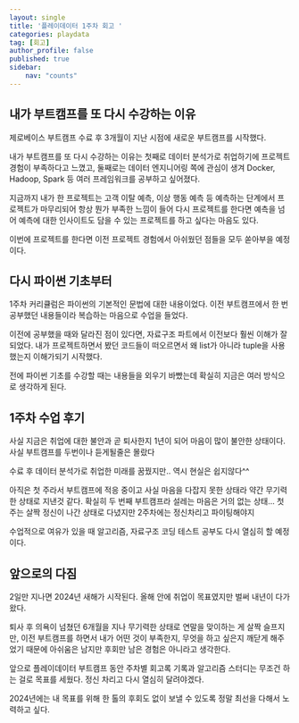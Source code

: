 ```yaml
---
layout: single
title: '플레이데이터 1주차 회고 '
categories: playdata
tag: [회고]
author_profile: false
published: true
sidebar:
    nav: "counts"
---
```



## 내가 부트캠프를 또 다시 수강하는 이유

제로베이스 부트캠프 수료 후 3개월이 지난 시점에 새로운 부트캠프를 시작했다.

내가 부트캠프를 또 다시 수강하는 이유는 첫째로 데이터 분석가로 취업하기에 프로젝트 경험이 부족하다고 느꼈고, 둘째로는 데이터 엔지니어링 쪽에 관심이 생겨 Docker, Hadoop, Spark 등 여러 프레임워크를 공부하고 싶어졌다.

지금까지 내가 한 프로젝트는 고객 이탈 예측, 이상 행동 예측 등 예측하는 단계에서 프로젝트가 마무리되어 항상 뭔가 부족한 느낌이 들어 다시 프로젝트를 한다면 예측을 넘어 예측에 대한 인사이트도 담을 수 있는 프로젝트를 하고 싶다는 마음도 있다.

이번에 프로젝트를 한다면 이전 프로젝트 경험에서 아쉬웠던 점들을 모두 쏟아부을 예정이다.

## 다시 파이썬 기초부터 
1주차 커리큘럼은 파이썬의 기본적인 문법에 대한 내용이었다. 이전 부트캠프에서 한 번 공부했던 내용들이라 복습하는 마음으로 수업을 들었다.

이전에 공부했을 때와 달라진 점이 있다면, 자료구조 파트에서 이전보다 훨씬 이해가 잘 되었다. 내가 프로젝트하면서 봤던 코드들이 떠오르면서 왜 list가 아니라 tuple을 사용했는지 이해가되기 시작했다.

전에 파이썬 기초를 수강할 때는 내용들을 외우기 바빴는데 확실히 지금은 여러 방식으로 생각하게 된다. 

## 1주차 수업 후기

사실 지금은 취업에 대한 불안과 곧 퇴사한지 1년이 되어 마음이 많이 불안한 상태이다. 사실 부트캠프를 두번이나 듣게될줄은 몰랐다 

수료 후 데이터 분석가로 취업한 미래를 꿈꿨지만.. 역시 현실은 쉽지않다^^ 

아직은 첫 주라서 부트캠프에 적응 중이고 사실 마음을 다잡지 못한 상태라 약간 무기력한 상태로 지낸것 같다.  확실히 두 번째 부트캠프라 설레는 마음은 거의 없는 상태... 첫 주는 살짝 정신이 나간 상태로 다녔지만 2주차에는 정신차리고 파이팅해야지

수업적으로 여유가 있을 때 알고리즘, 자료구조 코딩 테스트 공부도 다시 열심히 할 예정이다.

## 앞으로의 다짐
2일만 지나면 2024년 새해가 시작된다. 올해 안에 취업이 목표였지만 벌써 내년이 다가왔다.

퇴사 후 의욕이 넘쳤던 6개월을 지나 무기력한 상태로 연말을 맞이하는 게 살짝 슬프지만, 이전 부트캠프를 하면서 내가 어떤 것이 부족한지, 무엇을 하고 싶은지 깨닫게 해주었기 때문에 아쉬움은 남지만 후회만 남은 경험은 아니라고 생각한다.

앞으로 플레이데이터 부트캠프 동안 주차별 회고록 기록과 알고리즘 스터디는 무조건 하는 걸로 목표를 세웠다. 정신 차리고 다시 열심히 달려야겠다.

2024년에는 내 목표를 위해 한 톨의 후회도 없이 보낼 수 있도록 정말 최선을 다해서 노력하고 싶다.